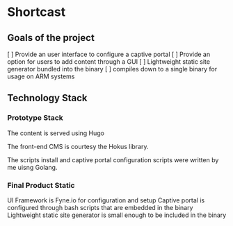 # Shortcast

## Goals of the project
[ ] Provide an user interface to configure a captive portal
[ ] Provide an option for users to add content through a GUI 
[ ] Lightweight static site generator bundled into the binary
[ ] compiles down to a single binary for usage on ARM systems

## Technology Stack  

### Prototype Stack
The content is served using Hugo

The front-end CMS is courtesy the Hokus library. 

The scripts install and captive portal configuration scripts were written by me uisng Golang. 

### Final Product Static 
UI Framework is Fyne.io for configuration and setup
Captive portal is configured through bash scripts that are embedded in the binary
Lightweight static site generator is small enough to be included in the binary


